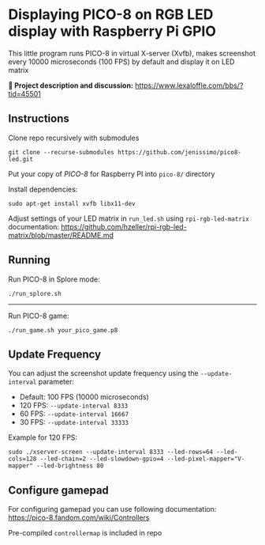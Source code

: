 Displaying PICO-8 on RGB LED display with Raspberry Pi GPIO
==================================================

This little program runs PICO-8 in virtual X-server (Xvfb), makes screenshot every 10000 microseconds (100 FPS) by default and display it on LED matrix

**📍 Project description and discussion:**
https://www.lexaloffle.com/bbs/?tid=45501

Instructions
--------

Clone repo recursively with submodules
```
git clone --recurse-submodules https://github.com/jenissimo/pico8-led.git
```

Put your copy of *PICO-8* for Raspberry PI into `pico-8/` directory

Install dependencies:
```
sudo apt-get install xvfb libx11-dev
```

Adjust settings of your LED matrix in `run_led.sh` using `rpi-rgb-led-matrix` documentation: https://github.com/hzeller/rpi-rgb-led-matrix/blob/master/README.md

Running
--------
Run PICO-8 in Splore mode:
```
./run_splore.sh
```
--------
Run PICO-8 game:
```
./run_game.sh your_pico_game.p8
```

Update Frequency
--------
You can adjust the screenshot update frequency using the `--update-interval` parameter:

- Default: 100 FPS (10000 microseconds)
- 120 FPS: `--update-interval 8333`
- 60 FPS: `--update-interval 16667`
- 30 FPS: `--update-interval 33333`

Example for 120 FPS:
```
sudo ./xserver-screen --update-interval 8333 --led-rows=64 --led-cols=128 --led-chain=2 --led-slowdown-gpio=4 --led-pixel-mapper="V-mapper" --led-brightness 80
```

Configure gamepad
--------
For configuring gamepad you can use following documentation: https://pico-8.fandom.com/wiki/Controllers

Pre-compiled `controllermap` is included in repo
